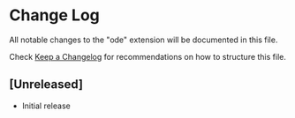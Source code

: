 # Change Log
All notable changes to the "ode" extension will be documented in this file.

Check [Keep a Changelog](http://keepachangelog.com/) for recommendations on how to structure this file.

## [Unreleased]
- Initial release